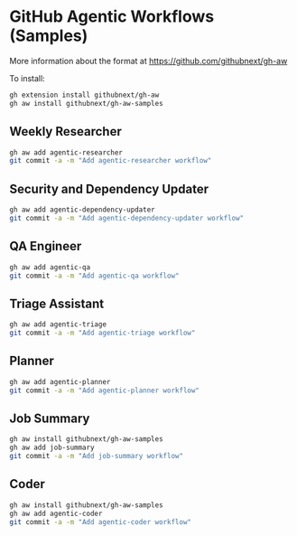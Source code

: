 # GitHub Agentic Workflows (Samples)

More information about the format at https://github.com/githubnext/gh-aw

To install:

```bash 
gh extension install githubnext/gh-aw
gh aw install githubnext/gh-aw-samples
```

## Weekly Researcher

```bash
gh aw add agentic-researcher
git commit -a -m "Add agentic-researcher workflow"
```

## Security and Dependency Updater

```bash
gh aw add agentic-dependency-updater
git commit -a -m "Add agentic-dependency-updater workflow"
```

## QA Engineer

```bash
gh aw add agentic-qa
git commit -a -m "Add agentic-qa workflow"
```

## Triage Assistant

```bash
gh aw add agentic-triage
git commit -a -m "Add agentic-triage workflow"
```

## Planner

```bash
gh aw add agentic-planner
git commit -a -m "Add agentic-planner workflow"
```

## Job Summary

```bash
gh aw install githubnext/gh-aw-samples
gh aw add job-summary
git commit -a -m "Add job-summary workflow"
```

## Coder

```bash
gh aw install githubnext/gh-aw-samples
gh aw add agentic-coder
git commit -a -m "Add agentic-coder workflow"
```



